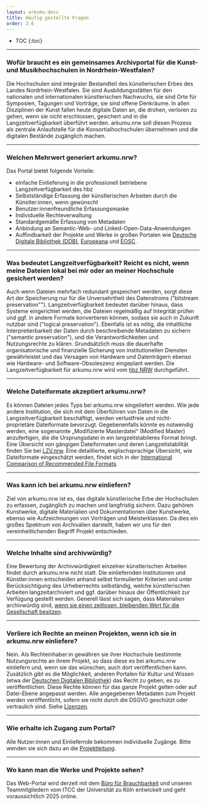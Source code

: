 ```yaml
---
layout: arkumu-docs
title: Häufig gestellte Fragen
order: 2.6
---
```


* TOC
{:toc}

----

### Wofür braucht es ein gemeinsames Archivportal für die Kunst- und Musikhochschulen in Nordrhein-Westfalen? 

Die Hochschulen sind integraler Bestandteil des künstlerischen Erbes des Landes Nordrhein-Westfalen. Sie sind Ausbildungsstätten für den nationalen und internationalen künstlerischen Nachwuchs, sie sind Orte für Symposien, Tagungen und Vorträge, sie sind offene Denkräume. In allen Disziplinen der Kunst fallen heute digitale Daten an, die drohen, verloren zu gehen, wenn sie nicht erschlossen, gesichert und in die Langzeitverfügbarkeit überführt werden. arkumu.nrw soll diesen Prozess als zentrale Anlaufstelle für die Konsortialhochschulen übernehmen und die digitalen Bestände zugänglich machen.

----

### Welchen Mehrwert generiert arkumu.nrw?

Das Portal bietet folgende Vorteile:
- einfache Einlieferung in die professionell betriebene Langzeitverfügbarkeit des hbz
- Selbstständige Erfassung der künstlerischen Arbeiten durch die Künstler:innen, wenn gewünscht
- Benutzer:innenfreundliche Erfassungsmaske
- Individuelle Rechteverwaltung
- Standardgemäße Erfassung von Metadaten
- Anbindung an Semantic-Web- und Linked-Open-Data-Anwendungen
- Auffindbarkeit der Projekte und Werke in großen Portalen wie [Deutsche Digitale Bibliothek (DDB)](https://www.deutsche-digitale-bibliothek.de/), [Europeana](https://www.europeana.eu/) und [EOSC](https://eosc.eu/).

----

### Was bedeutet Langzeitverfügbarkeit? Reicht es nicht, wenn meine Dateien lokal bei mir oder an meiner Hochschule gesichert werden? 

Auch wenn Dateien mehrfach redundant gespeichert werden, sorgt diese Art der Speicherung nur für die Unversehrtheit des Datenstroms ("bitstream preservation""). Langzeitverfügbarkeit bedeutet darüber hinaus, dass Systeme eingerichtet werden, die Dateien regelmäßig auf Integrität prüfen und ggf. in andere Formate konvertieren können, sodass sie auch in Zukunft nutzbar sind ("logical preservation"). Ebenfalls ist es nötig, die inhaltliche Interpretierbarkeit der Daten durch beschreibende Metadaten zu sichern ("semantic preservation"), und die Verantwortlichkeiten und Nutzungsrechte zu klären. Grundsätzlich muss die dauerhafte organisatorische und finanzielle Sicherung von institutionellen Diensten gewährleistet und das Versagen von Hardware und Datenträgern ebenso wie Hardware- und Software-Obsoleszenz eingeplant werden. Die Langzeitverfügbarkeit für arkumu.nrw wird vom [hbz NRW](https://www.hbz-nrw.de/produkte/langzeitverfuegbarkeit) durchgeführt.

----

### Welche Dateiformate akzeptiert arkumu.nrw? 

Es können Dateien jedes Typs bei arkumu.nrw eingeliefert werden. Wie jede andere Institution, die sich mit dem Überführen von Daten in die Langzeitverfügbarkeit beschäftigt, werden verlustfreie und nicht-proprietäre Dateiformate bevorzugt. Gegebenenfalls könnte es notwendig werden, eine sogenannte „Modifizierte Masterdatei“ (Modified Master) anzufertigen, die die Ursprungsdatei in ein langzeitstabileres Format bringt. Eine Übersicht von gängigen Dateiformaten und deren Langzeitstabilität finden Sie bei [LZV.nrw](https://www.lzv.nrw/dateiformate). Eine detaillierte, englischsprachige Übersicht, wie Dateiformate eingeschätzt werden, findet sich in der [International Comparison of Recommended File Formats](https://docs.google.com/spreadsheets/d/1XjEjFBCGF3N1spNZc1y0DG8_Uyw18uG2j8V2bsQdYjk/edit?gid=893099148#gid=893099148).

----

### Was kann ich bei arkumu.nrw einliefern?

Ziel von arkumu.nrw ist es, das digitale künstlerische Erbe der Hochschulen zu erfassen, zugänglich zu machen und langfristig sichern. Dazu gehören Kunstwerke, digitale Materialien und Dokumentationen über Kunstwerke, ebenso wie Aufzeichnungen von Vorträgen und Meisterklassen. Da dies ein großes Spektrum von Archivalien darstellt, haben wir uns für den vereinheitlichenden Begriff Projekt entschieden.

----

### Welche Inhalte sind archivwürdig? 

Eine Bewertung der Archivwürdigkeit einzelner künstlerischen Arbeiten findet durch arkumu.nrw nicht statt. Die einliefernden Institutionen und Künstler:innen entscheiden anhand selbst formulierter Kriterien und unter Berücksichtigung des Urheberrechts selbständig, welche künstlerischen Arbeiten langzeitarchiviert und ggf. darüber hinaus der Öffentlichkeit zur Verfügung gestellt werden. Generell lässt sich sagen, dass Materialien archivwürdig sind, 
[wenn sie einen zeitlosen, bleibenden Wert für die Gesellschaft besitzen](https://doi.org/10.5281/zenodo.15014805).

----

### Verliere ich Rechte an meinen Projekten, wenn ich sie in arkumu.nrw einliefere?

Nein. Als Rechteinhaber:in gewähren sie ihrer Hochschule bestimmte Nutzungsrechte an ihrem Projekt, so dass diese es bei arkumu.nrw einliefern und, wenn sie das wünschen, auch dort veröffentlichen kann. Zusätzlich gibt es die Möglichkeit, anderen Portalen für Kultur und Wissen (etwa der [Deutschen Digitalen Bibliothek](https://www.deutsche-digitale-bibliothek.de/)) das Recht zu geben, es zu veröffentlichen. Diese Rechte können für das ganze Projekt gelten oder auf Datei-Ebene angepasst werden. Alle angegebenen Metadaten zum Projekt werden veröffentlicht, sofern sie nicht durch die DSGVO geschützt oder vertraulich sind. Siehe [Lizenzen](/ressourcen/lizenzen).

----


### Wie erhalte ich Zugang zum Portal? 

Alle Nutzer:innen und Einliefernde bekommen individuelle Zugänge. Bitte wenden sie sich dazu an die [Projektleitung](/projektstruktur/team).

----

### Wo kann man die Werke und Projekte sehen? 

Das Web-Portal wird derzeit mit dem [Büro für Brauchbarkeit](https://www.brauchbarkeit.de/) und unseren Teammitgliedern vom ITCC der Universität zu Köln entwickelt und geht voraussichtlich 2025 online.
